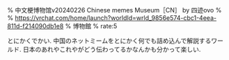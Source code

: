 % 中文梗博物馆v20240226 Chinese memes Museum［CN］ by 四迹ovo
% 
% https://vrchat.com/home/launch?worldId=wrld_9856e574-cbc1-4eea-811d-f214090db1e8
% 博物館
% rate:5

とにかくでかい.
中国のネットミームをとにかく何でも詰め込んで解説するワールド.
日本のあれやこれやがどう伝わってるかなんかも分かって楽しい.
